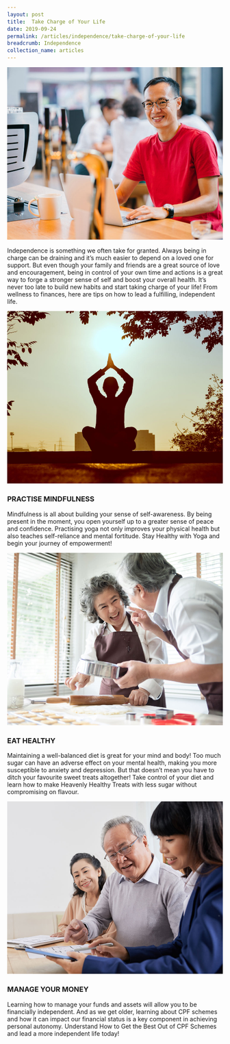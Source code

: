 ```yaml
---
layout: post
title:  Take Charge of Your Life
date: 2019-09-24
permalink: /articles/independence/take-charge-of-your-life
breadcrumb: Independence
collection_name: articles
---
```

![Take Charge of Your Life](/images/content-articles/independence/take-charge-of-your-life-img1.jpg)

Independence is something we often take for granted. Always being in charge can be draining and it’s much easier to depend on a loved one for support. But even though your family and friends are a great source of love and encouragement, being in control of your own time and actions is a great way to forge a stronger sense of self and boost your overall health. It’s never too late to build new habits and start taking charge of your life! From wellness to finances, here are tips on how to lead a fulfilling, independent life.

![Take Charge of Your Life](/images/content-articles/independence/take-charge-of-your-life-img2.jpg)

### PRACTISE MINDFULNESS
Mindfulness is all about building your sense of self-awareness. By being present in the moment, you open yourself up to a greater sense of peace and confidence. Practising yoga not only improves your physical health but also teaches self-reliance and mental fortitude. Stay Healthy with Yoga and begin your journey of empowerment!

![Take Charge of Your Life](/images/content-articles/independence/take-charge-of-your-life-img3.jpg)

### EAT HEALTHY
Maintaining a well-balanced diet is great for your mind and body! Too much sugar can have an adverse effect on your mental health, making you more susceptible to anxiety and depression. But that doesn’t mean you have to ditch your favourite sweet treats altogether! Take control of your diet and learn how to make Heavenly Healthy Treats with less sugar without compromising on flavour.

![Take Charge of Your Life](/images/content-articles/independence/take-charge-of-your-life-img4.jpg)

### MANAGE YOUR MONEY
Learning how to manage your funds and assets will allow you to be financially independent. And as we get older, learning about CPF schemes and how it can impact our financial status is a key component in achieving personal autonomy. Understand How to Get the Best Out of CPF Schemes and lead a more independent life today!
